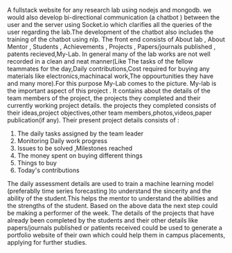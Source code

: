 A fullstack website for any research lab using nodejs and mongodb.
we would also develop bi-directional communication (a chatbot ) between the user and the server using Socket.io which clarifies all the queries of the user regarding the lab.The development of the chatbot also includes the training of the chatbot using nlp.
The front end consists of About lab , About Mentor , Students , Achievements , Projects , Papers/journals published , patents recieved,My-Lab.
In general many of the lab works are not well recorded in a clean and neat manner(Like The tasks of the fellow teammates for the day,Daily contributions,Cost required for buying any materials like electronics,machinacal work,The oppourtunities they have and many more).For this purpose My-Lab comes to the picture.
My-lab is the important aspect of this project . It contains about the details of the team members of the project, the projects they completed and their currently working project details.
the projects they completed consists of their ideas,project objectives,other team members,photos,videos,paper publication(if any).
Their present project details consists of :
1) The daily tasks assigned by the team leader
2) Monitoring Daily work progress
3) Issues to be solved ,Milestones reached
4) The money spent on buying different things
5) Things to buy
6) Today's contributions

The daily assessment details are used to train a machine learning model (preferablly time series forecasting )to understand the sincerity and the ability of the student.This helps the mentor to understand the abilities and the strengths of the student.
Based on the above data the next step could be making a performer of the week.
The details of the projects that have already been completed by the students and their other details like papers/journals published or patients received could be used to generate a portfolio website of their own which could help them in campus placements, applying for further studies.

